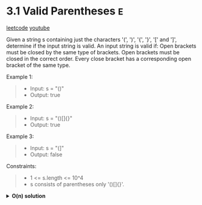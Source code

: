 # 3.1 Valid Parentheses `E`

[leetcode](https://leetcode.com/problems/valid-parentheses/)
[youtube](https://www.youtube.com/watch?v=WTzjTskDFMg)

Given a string s containing just the characters '(', ')', '{', '}', '[' and ']', determine if the input string is valid.
An input string is valid if:
Open brackets must be closed by the same type of brackets.
Open brackets must be closed in the correct order.
Every close bracket has a corresponding open bracket of the same type.

Example 1:
> - Input: s = "()"
> - Output: true

Example 2:
> - Input: s = "()[]{}"
> - Output: true

Example 3:
> - Input: s = "(]"
> - Output: false

Constraints:
> - 1 <= s.length <= 10^4
> - s consists of parentheses only '()[]{}'.

<details>
	<summary><b>O(n) solution</b></summary>
	
- init charMap with opening parentheses as keys and closing as values
- init stack
- loop in s
  - if stack is empty or its last parenthesis does not match the current iteration char
    - push the current char on the top of the stack
  - else pop the last item from the stack
- return true if the stack is empty

```go
func IsValid(s string) bool {
	charMap := map[rune]rune{
		'{': '}',
		'(': ')',
		'[': ']',
	}

	var stack []rune
	for _, v := range s {
		if len(stack) == 0 || charMap[stack[len(stack)-1]] != v {
			stack = append(stack, v) // Push to the stack
		} else {
			stack = stack[:len(stack)-1] // Pop from the stack
		}
	}

	return len(stack) == 0
}
```
</details>
